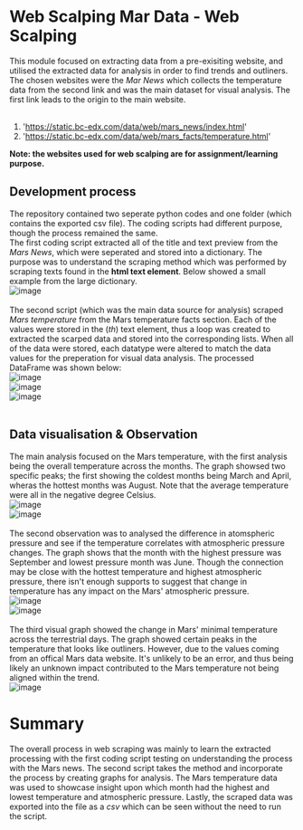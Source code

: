 # Web Scalping Mar Data - Web Scalping
This module focused on extracting data from a pre-exisiting website, and utilised the extracted data for analysis in order to find trends and outliners. The chosen websites were the _Mar News_ which collects the temperature data from the second link and was the main dataset for visual analysis. The first link leads to the origin to the main website. <br/>
 <br/>
1. 'https://static.bc-edx.com/data/web/mars_news/index.html'
2. 'https://static.bc-edx.com/data/web/mars_facts/temperature.html'

**Note: the websites used for web scalping are for assignment/learning purpose.** <br/>

## Development process
The repository contained two seperate python codes and one folder (which contains the exported csv file). The coding scripts had different purpose, though the process remained the same. <br/>
The first coding script extracted all of the title and text preview from the _Mars News_, which were seperated and stored into a dictionary. The purpose was to understand the scraping method which was performed by scraping texts found in the **html text element**. Below showed a small example from the large dictionary. <br/>
![image](https://github.com/EricTran99/Assignment-11-Web-Scalping/assets/134130254/8164e8a2-b70b-4891-9f9d-4f41221c2561) <br/>
 <br/>
The second script (which was the main data source for analysis) scraped _Mars temperature_ from the Mars temperature facts section. Each of the values were stored in the (_th_) text element, thus a loop was created to extracted the scarped data and stored into the corresponding lists. When all of the data were stored, each datatype were altered to match the data values for the preperation for visual data analysis. The processed DataFrame was shown below: <br/>
![image](https://github.com/EricTran99/Assignment-11-Web-Scalping/assets/134130254/ac894c1b-ca13-4e22-aa77-02e015f9f268) <br/>
![image](https://github.com/EricTran99/Assignment-11-Web-Scalping/assets/134130254/f1006997-87fc-4b1b-acdd-f50c47e2a3b0) <br/>
![image](https://github.com/EricTran99/Assignment-11-Web-Scalping/assets/134130254/81cad8c3-7ade-4f04-b697-9a42b4b037d0) <br/>
 <br/>
 
## Data visualisation & Observation
The main analysis focused on the Mars temperature, with the first analysis being the overall temperature across the months. The graph showsed two specific peaks; the first showing the coldest months being March and April, wheras the hottest months was August. Note that the average temperature were all in the negative degree Celsius. <br/>
![image](https://github.com/EricTran99/Assignment-11-Web-Scalping/assets/134130254/134aaa46-b9d2-474a-9416-ec825b6c42b5) <br/>
![image](https://github.com/EricTran99/Assignment-11-Web-Scalping/assets/134130254/80354caa-121d-49f8-a8a9-1cc6b6c7a0f7) <br/>
 <br/>
The second observation was to analysed the difference in atomspheric pressure and see if the temperature correlates with atmospheric pressure changes. The graph shows that the month with the highest pressure was September and lowest pressure month was June. Though the connection may be close with the hottest temperature and highest atmospheric pressure, there isn't enough supports to suggest that change in temperature has any impact on the Mars' atmospheric pressure. <br/>
![image](https://github.com/EricTran99/Assignment-11-Web-Scalping/assets/134130254/731cedfa-e9bb-4bb9-9088-0f2a00d62e92) <br/>
![image](https://github.com/EricTran99/Assignment-11-Web-Scalping/assets/134130254/f5baaf83-d8e7-40d7-bd81-39b6fcc651cd) <br/>
 <br/>
The third visual graph showed the change in Mars' minimal temperature across the terrestrial days. The graph showed certain peaks in the temperature that looks like outliners. However, due to the values coming from an offical Mars data website. It's unlikely to be an error, and thus being likely an unknown impact contributed to the Mars temperature not being aligned within the trend. <br/> 
![image](https://github.com/Nisloen/Assignment-11-Web-Scalping/assets/134130254/80ef0c89-5e2b-42a0-9104-e8b92f27d61e)
 <br/>
# Summary
The overall process in web scraping was mainly to learn the extracted processing with the first coding script testing on understanding the process with the Mars news. The second script takes the method and incorporate the process by creating graphs for analysis. The Mars temperature data was used to showcase insight upon which month had the highest and lowest temperature and atmospheric pressure. Lastly, the scraped data was exported into the file as a _csv_ which can be seen without the need to run the script.

